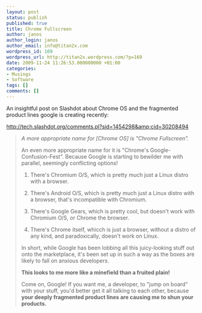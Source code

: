 ```yaml
---
layout: post
status: publish
published: true
title: Chrome Fullscreen
author: janos
author_login: janos
author_email: info@titan2x.com
wordpress_id: 169
wordpress_url: http://titan2x.wordpress.com/?p=169
date: 2009-11-24 11:26:53.000000000 +01:00
categories:
- Musings
- Software
tags: []
comments: []
---
```



An insightful post on Slashdot about Chrome OS and the fragmented product lines google is creating recently:

http://tech.slashdot.org/comments.pl?sid=1454298&amp;cid=30208494
<blockquote><em>A more appropriate name for [Chrome OS] is "Chrome Fullscreen".</em>

An even more appropriate name for it is "Chrome's Google-Confusion-Fest". Because Google is starting to bewilder me with parallel, seemingly conflicting options!

1) There's Chromium O/S, which is pretty much just a Linux distro with a browser.

2) There's Android O/S, which is pretty much just a Linux distro with a browser, that's incompatible with Chromium.

3) There's Google Gears, which is pretty cool, but doesn't work with Chromium O/S, or Chrome the browser.

4) There's Chrome itself, whicch is just a browser, without a distro of any kind, and paradoxically, doesn't work on Linux.

In short, while Google has been lobbing all this juicy-looking stuff out onto the marketplace, it's been set up in such a way as the boxes are likely to fall on anxious developers.

<strong>This looks to me more like a minefield than a fruited plain! </strong>

Come on, Google! If you want me, a developer, to "jump on board" with your stuff, you'd better get it all talking to each other, because <strong>your deeply fragmented product lines are causing me to shun your products.</strong></blockquote>


